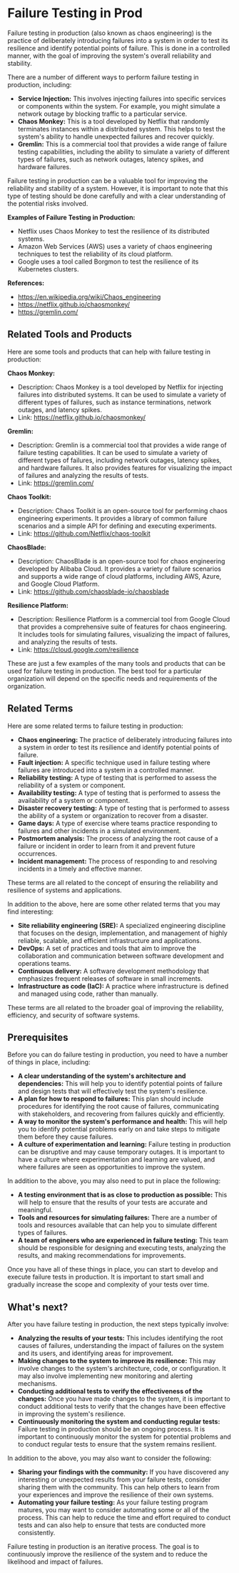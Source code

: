 # Failure Testing in Prod

Failure testing in production (also known as chaos engineering) is the practice of deliberately introducing failures into a system in order to test its resilience and identify potential points of failure. This is done in a controlled manner, with the goal of improving the system's overall reliability and stability.

There are a number of different ways to perform failure testing in production, including:

* **Service Injection:** This involves injecting failures into specific services or components within the system. For example, you might simulate a network outage by blocking traffic to a particular service.
* **Chaos Monkey:** This is a tool developed by Netflix that randomly terminates instances within a distributed system. This helps to test the system's ability to handle unexpected failures and recover quickly.
* **Gremlin:** This is a commercial tool that provides a wide range of failure testing capabilities, including the ability to simulate a variety of different types of failures, such as network outages, latency spikes, and hardware failures.

Failure testing in production can be a valuable tool for improving the reliability and stability of a system. However, it is important to note that this type of testing should be done carefully and with a clear understanding of the potential risks involved.

**Examples of Failure Testing in Production:**

* Netflix uses Chaos Monkey to test the resilience of its distributed systems.
* Amazon Web Services (AWS) uses a variety of chaos engineering techniques to test the reliability of its cloud platform.
* Google uses a tool called Borgmon to test the resilience of its Kubernetes clusters.

**References:**

* https://en.wikipedia.org/wiki/Chaos_engineering
* https://netflix.github.io/chaosmonkey/
* https://gremlin.com/

## Related Tools and Products

Here are some tools and products that can help with failure testing in production:

**Chaos Monkey:**

* Description: Chaos Monkey is a tool developed by Netflix for injecting failures into distributed systems. It can be used to simulate a variety of different types of failures, such as instance terminations, network outages, and latency spikes.
* Link: https://netflix.github.io/chaosmonkey/

**Gremlin:**

* Description: Gremlin is a commercial tool that provides a wide range of failure testing capabilities. It can be used to simulate a variety of different types of failures, including network outages, latency spikes, and hardware failures. It also provides features for visualizing the impact of failures and analyzing the results of tests.
* Link: https://gremlin.com/

**Chaos Toolkit:**

* Description: Chaos Toolkit is an open-source tool for performing chaos engineering experiments. It provides a library of common failure scenarios and a simple API for defining and executing experiments.
* Link: https://github.com/Netflix/chaos-toolkit

**ChaosBlade:**

* Description: ChaosBlade is an open-source tool for chaos engineering developed by Alibaba Cloud. It provides a variety of failure scenarios and supports a wide range of cloud platforms, including AWS, Azure, and Google Cloud Platform.
* Link: https://github.com/chaosblade-io/chaosblade

**Resilience Platform:**

* Description: Resilience Platform is a commercial tool from Google Cloud that provides a comprehensive suite of features for chaos engineering. It includes tools for simulating failures, visualizing the impact of failures, and analyzing the results of tests.
* Link: https://cloud.google.com/resilience

These are just a few examples of the many tools and products that can be used for failure testing in production. The best tool for a particular organization will depend on the specific needs and requirements of the organization.

## Related Terms

Here are some related terms to failure testing in production:

* **Chaos engineering:** The practice of deliberately introducing failures into a system in order to test its resilience and identify potential points of failure.
* **Fault injection:** A specific technique used in failure testing where failures are introduced into a system in a controlled manner.
* **Reliability testing:** A type of testing that is performed to assess the reliability of a system or component.
* **Availability testing:** A type of testing that is performed to assess the availability of a system or component.
* **Disaster recovery testing:** A type of testing that is performed to assess the ability of a system or organization to recover from a disaster.
* **Game days:** A type of exercise where teams practice responding to failures and other incidents in a simulated environment.
* **Postmortem analysis:** The process of analyzing the root cause of a failure or incident in order to learn from it and prevent future occurrences.
* **Incident management:** The process of responding to and resolving incidents in a timely and effective manner.

These terms are all related to the concept of ensuring the reliability and resilience of systems and applications.

In addition to the above, here are some other related terms that you may find interesting:

* **Site reliability engineering (SRE):** A specialized engineering discipline that focuses on the design, implementation, and management of highly reliable, scalable, and efficient infrastructure and applications.
* **DevOps:** A set of practices and tools that aim to improve the collaboration and communication between software development and operations teams.
* **Continuous delivery:** A software development methodology that emphasizes frequent releases of software in small increments.
* **Infrastructure as code (IaC):** A practice where infrastructure is defined and managed using code, rather than manually.

These terms are all related to the broader goal of improving the reliability, efficiency, and security of software systems.

## Prerequisites

Before you can do failure testing in production, you need to have a number of things in place, including:

* **A clear understanding of the system's architecture and dependencies:** This will help you to identify potential points of failure and design tests that will effectively test the system's resilience.
* **A plan for how to respond to failures:** This plan should include procedures for identifying the root cause of failures, communicating with stakeholders, and recovering from failures quickly and efficiently.
* **A way to monitor the system's performance and health:** This will help you to identify potential problems early on and take steps to mitigate them before they cause failures.
* **A culture of experimentation and learning:** Failure testing in production can be disruptive and may cause temporary outages. It is important to have a culture where experimentation and learning are valued, and where failures are seen as opportunities to improve the system.

In addition to the above, you may also need to put in place the following:

* **A testing environment that is as close to production as possible:** This will help to ensure that the results of your tests are accurate and meaningful.
* **Tools and resources for simulating failures:** There are a number of tools and resources available that can help you to simulate different types of failures.
* **A team of engineers who are experienced in failure testing:** This team should be responsible for designing and executing tests, analyzing the results, and making recommendations for improvements.

Once you have all of these things in place, you can start to develop and execute failure tests in production. It is important to start small and gradually increase the scope and complexity of your tests over time.

## What's next?

After you have failure testing in production, the next steps typically involve:

* **Analyzing the results of your tests:** This includes identifying the root causes of failures, understanding the impact of failures on the system and its users, and identifying areas for improvement.
* **Making changes to the system to improve its resilience:** This may involve changes to the system's architecture, code, or configuration. It may also involve implementing new monitoring and alerting mechanisms.
* **Conducting additional tests to verify the effectiveness of the changes:** Once you have made changes to the system, it is important to conduct additional tests to verify that the changes have been effective in improving the system's resilience.
* **Continuously monitoring the system and conducting regular tests:** Failure testing in production should be an ongoing process. It is important to continuously monitor the system for potential problems and to conduct regular tests to ensure that the system remains resilient.

In addition to the above, you may also want to consider the following:

* **Sharing your findings with the community:** If you have discovered any interesting or unexpected results from your failure tests, consider sharing them with the community. This can help others to learn from your experiences and improve the resilience of their own systems.
* **Automating your failure testing:** As your failure testing program matures, you may want to consider automating some or all of the process. This can help to reduce the time and effort required to conduct tests and can also help to ensure that tests are conducted more consistently.

Failure testing in production is an iterative process. The goal is to continuously improve the resilience of the system and to reduce the likelihood and impact of failures.